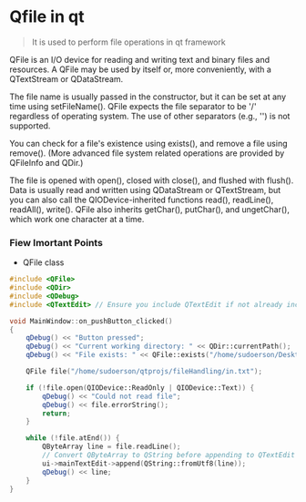 # Qfile in qt

>It is used to perform file operations in qt framework

QFile is an I/O device for reading and writing text and binary files and resources. A QFile may be used by itself or, more conveniently, with a QTextStream or QDataStream.

The file name is usually passed in the constructor, but it can be set at any time using setFileName(). QFile expects the file separator to be '/' regardless of operating system. The use of other separators (e.g., '\') is not supported.

You can check for a file's existence using exists(), and remove a file using remove(). (More advanced file system related operations are provided by QFileInfo and QDir.)

The file is opened with open(), closed with close(), and flushed with flush(). Data is usually read and written using QDataStream or QTextStream, but you can also call the QIODevice-inherited functions read(), readLine(), readAll(), write(). QFile also inherits getChar(), putChar(), and ungetChar(), which work one character at a time.

### Fiew Imortant Points
- QFile class

```cpp
#include <QFile>
#include <QDir>
#include <QDebug>
#include <QTextEdit> // Ensure you include QTextEdit if not already included

void MainWindow::on_pushButton_clicked()
{
    qDebug() << "Button pressed";
    qDebug() << "Current working directory: " << QDir::currentPath();
    qDebug() << "File exists: " << QFile::exists("/home/sudoerson/Desktop");

    QFile file("/home/sudoerson/qtprojs/fileHandling/in.txt");

    if (!file.open(QIODevice::ReadOnly | QIODevice::Text)) {
        qDebug() << "Could not read file";
        qDebug() << file.errorString();
        return;
    }

    while (!file.atEnd()) {
        QByteArray line = file.readLine();
        // Convert QByteArray to QString before appending to QTextEdit
        ui->mainTextEdit->append(QString::fromUtf8(line));
        qDebug() << line;
    }
}
```
